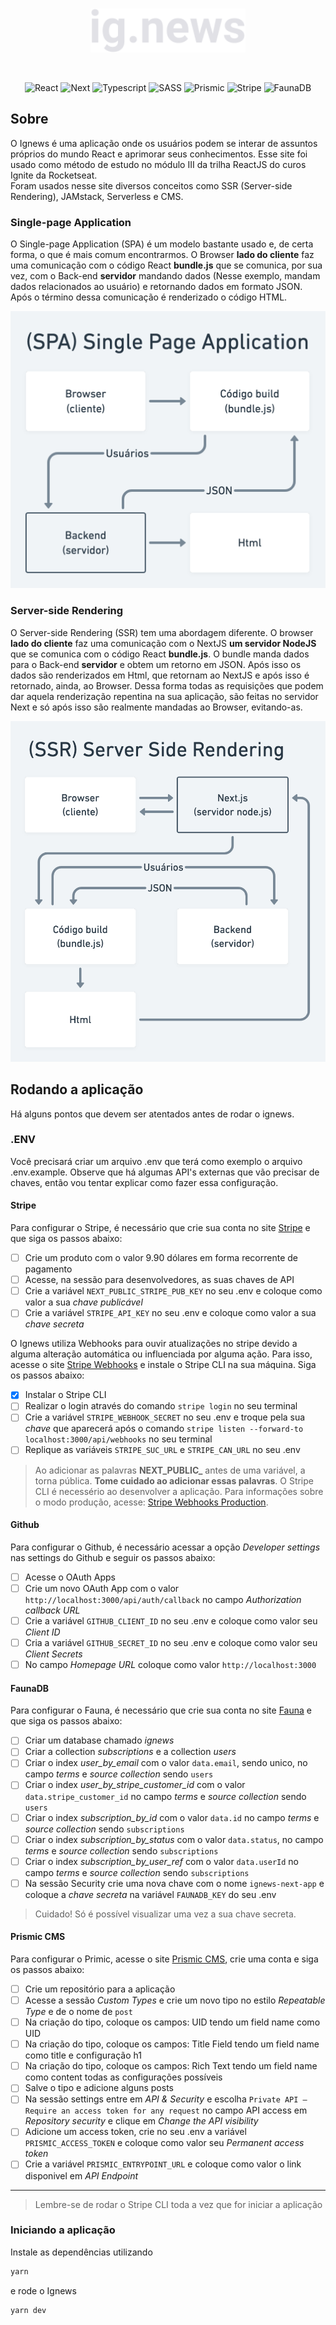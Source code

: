 <br/>

<p align="center"><a href="#"><img src="https://github.com/yuriBaza23/ignews/blob/main/public/images/logo.svg?raw=true" height="70"></a></p>

<br/>

<p align="center">
    <img src="https://img.shields.io/badge/React-20232A?style=for-the-badge&logo=react&logoColor=61DAFB" alt="React" />
    <img src="https://img.shields.io/badge/next.js-000000?style=for-the-badge&logo=next-dot-js&logoColor=white" alt="Next" />
    <img src="https://img.shields.io/badge/TypeScript-007ACC?style=for-the-badge&logo=typescript&logoColor=white" alt="Typescript" />
    <img src="https://img.shields.io/badge/Sass-CC6699?style=for-the-badge&logo=sass&logoColor=white" alt="SASS"/>
    <img src="https://img.shields.io/badge/Prismic-5163BA?style=for-the-badge&logo=Prismic&logoColor=white" alt="Prismic" />
    <img src="https://img.shields.io/badge/Stripe-008CDD?style=for-the-badge&logo=Stripe&logoColor=white" alt="Stripe" />
    <img src="https://img.shields.io/badge/FaunaDB-813EEF?style=for-the-badge&logo=%7B%7D&logoColor=white" alt="FaunaDB" />
</p>

## Sobre
O Ignews é uma aplicação onde os usuários podem se interar de assuntos próprios do mundo React e aprimorar seus conhecimentos. Esse site foi usado como método de estudo no módulo III da trilha ReactJS do curos Ignite da Rocketseat.  
Foram usados nesse site diversos conceitos como SSR (Server-side Rendering), JAMstack, Serverless e CMS.  

### Single-page Application
O Single-page Application (SPA) é um modelo bastante usado e, de certa forma, o que é mais comum encontrarmos. O Browser __lado do cliente__ faz uma comunicação com o código React __bundle.js__ que se comunica, por sua vez, com o Back-end __servidor__ mandando dados (Nesse exemplo, mandam dados relacionados ao usuário) e retornando dados em formato JSON. Após o término dessa comunicação é renderizado o código HTML.
  
![image spainfo](./spa.png)  
  
### Server-side Rendering
O Server-side Rendering (SSR) tem uma abordagem diferente. O browser __lado do cliente__ faz uma comunicação com o NextJS __um servidor NodeJS__ que se comunica com o código React __bundle.js__. O bundle manda dados para o Back-end __servidor__ e obtem um retorno em JSON. Após isso os dados são renderizados em Html, que retornam ao NextJS e após isso é retornado, ainda, ao Browser. Dessa forma todas as requisições que podem dar aquela renderização repentina na sua aplicação, são feitas no servidor Next e só após isso são realmente mandadas ao Browser, evitando-as.  
  
![image ssrinfo](./ssr.png)

## Rodando a aplicação
Há alguns pontos que devem ser atentados antes de rodar o ignews.  

### .ENV
Você precisará criar um arquivo .env que terá como exemplo o arquivo .env.example. Observe que há algumas API's externas que vão precisar de chaves, então vou tentar explicar como fazer essa configuração.  

#### Stripe
Para configurar o Stripe, é necessário que crie sua conta no site [Stripe](https://www.stripe.com) e que siga os passos abaixo:
- [ ] Crie um produto com o valor 9.90 dólares em forma recorrente de pagamento
- [ ] Acesse, na sessão para desenvolvedores, as suas chaves de API
- [ ] Crie a variável `NEXT_PUBLIC_STRIPE_PUB_KEY` no seu .env e coloque como valor a sua *chave publicável*
- [ ] Crie a variável `STRIPE_API_KEY` no seu .env e coloque como valor a sua *chave secreta*  
  
O Ignews utiliza Webhooks para ouvir atualizações no stripe devido a alguma alteração automática ou influenciada por alguma ação. Para isso, acesse o site [Stripe Webhooks](https://stripe.com/docs/stripe-cli) e instale o Stripe CLI na sua máquina. Siga os passos abaixo:
- [x] Instalar o Stripe CLI
- [ ] Realizar o login através do comando `stripe login` no seu terminal
- [ ] Crie a variável `STRIPE_WEBHOOK_SECRET` no seu .env e troque pela sua *chave* que aparecerá após o comando `stripe listen --forward-to localhost:3000/api/webhooks` no seu terminal
- [ ] Replique as variáveis `STRIPE_SUC_URL` e `STRIPE_CAN_URL` no seu .env  
  
> Ao adicionar as palavras **NEXT_PUBLIC_** antes de uma variável, a torna pública. __Tome cuidado ao adicionar essas palavras__. O Stripe CLI é necessério ao desenvolver a aplicação. Para informações sobre o modo produção, acesse: [Stripe Webhooks Production](https://dashboard.stripe.com/test/webhooks).  
  
#### Github
Para configurar o Github, é necessário acessar a opção _Developer settings_ nas settings do Github e seguir os passos abaixo:
- [ ] Acesse o OAuth Apps
- [ ] Crie um novo OAuth App com o valor `http://localhost:3000/api/auth/callback` no campo _Authorization callback URL_
- [ ] Crie a variável `GITHUB_CLIENT_ID` no seu .env e coloque como valor seu *Client ID*
- [ ] Cria a variável `GITHUB_SECRET_ID` no seu .env e coloque como valor seu *Client Secrets*
- [ ] No campo _Homepage URL_ coloque como valor `http://localhost:3000`  
  
#### FaunaDB
Para configurar o Fauna, é necessário que crie sua conta no site [Fauna](https://fauna.com) e que siga os passos abaixo:
- [ ] Criar um database chamado _ignews_
- [ ] Criar a collection _subscriptions_ e a collection _users_
- [ ] Criar o index *user_by_email* com o valor `data.email`, sendo unico, no campo _terms_ e _source collection_ sendo `users`
- [ ] Criar o index *user_by_stripe_customer_id* com o valor `data.stripe_customer_id` no campo _terms_ e _source collection_ sendo `users`
- [ ] Criar o index *subscription_by_id* com o valor `data.id` no campo _terms_ e _source collection_ sendo `subscriptions`
- [ ] Criar o index *subscription_by_status* com o valor `data.status`, no campo _terms_ e _source collection_ sendo `subscriptions`
- [ ] Criar o index *subscription_by_user_ref* com o valor `data.userId` no campo _terms_ e _source collection_ sendo `subscriptions`
- [ ] Na sessão Security crie uma nova chave com o nome `ignews-next-app` e coloque a *chave secreta* na variável `FAUNADB_KEY` do seu .env  
  
> Cuidado! Só é possível visualizar uma vez a sua chave secreta.  
  
#### Prismic CMS
Para configurar o Primic, acesse o site [Prismic CMS](https://prismic.io), crie uma conta e siga os passos abaixo:
- [ ] Crie um repositório para a aplicação
- [ ] Acesse a sessão _Custom Types_ e crie um novo tipo no estilo _Repeatable Type_ e de o nome de `post`
- [ ] Na criação do tipo, coloque os campos: UID tendo um field name como UID
- [ ] Na criação do tipo, coloque os campos: Title Field tendo um field name como title e configuração h1
- [ ] Na criação do tipo, coloque os campos: Rich Text tendo um field name como content todas as configurações possíveis
- [ ] Salve o tipo e adicione alguns posts
- [ ] Na sessão settings entre em _API & Security_ e escolha `Private API – Require an access token for any request` no campo API access em _Repository security_ e clique em _Change the API visibility_
- [ ] Adicione um access token, crie no seu .env a variável `PRISMIC_ACCESS_TOKEN` e coloque como valor seu _Permanent access token_
- [ ] Crie a variável `PRISMIC_ENTRYPOINT_URL` e coloque como valor o link disponivel em _API Endpoint_
----------------
> Lembre-se de rodar o Stripe CLI toda a vez que for iniciar a aplicação
  
### Iniciando a aplicação
Instale as dependências utilizando
```javascript
yarn
```
e rode o Ignews 
```javascript
yarn dev
```